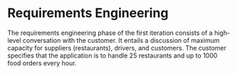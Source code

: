 # Requirements Engineering
The requirements engineering phase of the first iteration consists of a high-level conversation with the customer.
It entails a discussion of maximum capacity for suppliers (restaurants), drivers, and customers.
The customer specifies that the application is to handle 25 restaurants and up to 1000 food orders every hour.
